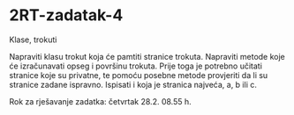 # 2RT-zadatak-4

Klase, trokuti

Napraviti klasu trokut koja će pamtiti stranice trokuta.
Napraviti metode koje će izračunavati opseg i površinu trokuta.
Prije toga je potrebno učitati stranice koje su privatne, te
pomoću posebne metode provjeriti da li su stranice zadane ispravno.
Ispisati i koja je stranica najveća, a, b ili c.

 

Rok za rješavanje zadatka: četvrtak 28.2. 08.55 h.




